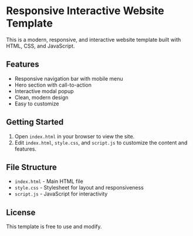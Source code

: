 # Responsive Interactive Website Template

This is a modern, responsive, and interactive website template built with HTML, CSS, and JavaScript.

## Features
- Responsive navigation bar with mobile menu
- Hero section with call-to-action
- Interactive modal popup
- Clean, modern design
- Easy to customize

## Getting Started
1. Open `index.html` in your browser to view the site.
2. Edit `index.html`, `style.css`, and `script.js` to customize the content and features.

## File Structure
- `index.html` - Main HTML file
- `style.css` - Stylesheet for layout and responsiveness
- `script.js` - JavaScript for interactivity

## License
This template is free to use and modify.
